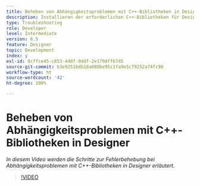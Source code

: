 ```yaml
---
title: Beheben von Abhängigkeitsproblemen mit C++-Bibliotheken in Designer
description: Installieren der erforderlichen C++-Bibliotheken für Designer
type: Troubleshooting
role: Developer
level: Intermediate
version: 6.5
feature: Designer
topic: Development
index: y
exl-id: 9cffce45-c853-440f-9ddf-2e179dff6745
source-git-commit: b3e9251bdb18a008be95c1fa9e5c79252a74fc98
workflow-type: ht
source-wordcount: '42'
ht-degree: 100%

---
```


# Beheben von Abhängigkeitsproblemen mit C++-Bibliotheken in Designer

*In diesem Video werden die Schritte zur Fehlerbehebung bei Abhängigkeitsproblemen mit C++-Bibliotheken in Designer erläutert.*

>[!VIDEO](https://video.tv.adobe.com/v/335576?quality=12&learn=on)
